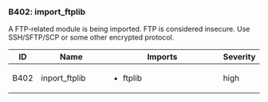 ### B402: import\_ftplib

A FTP-related module is being imported. FTP is considered insecure. Use
SSH/SFTP/SCP or some other encrypted protocol.

<table>
<colgroup>
<col style="width: 8%" />
<col style="width: 28%" />
<col style="width: 49%" />
<col style="width: 15%" />
</colgroup>
<thead>
<tr class="header">
<th>ID</th>
<th>Name</th>
<th>Imports</th>
<th>Severity</th>
</tr>
</thead>
<tbody>
<tr class="odd">
<td>B402</td>
<td>inport_ftplib</td>
<td><ul>
<li>ftplib</li>
</ul></td>
<td>high</td>
</tr>
</tbody>
</table>
